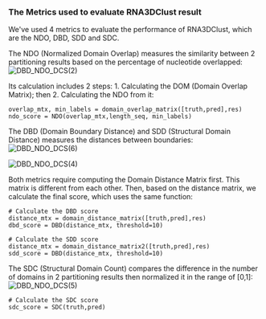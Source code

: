 ### The Metrics used to evaluate RNA3DClust result

We've used 4 metrics to evaluate the performance of RNA3DClust, which are the NDO, DBD, SDD and SDC. 

The NDO (Normalized Domain Overlap) measures the similarity between 2 partitioning results based on the percentage of nucleotide overlapped:
![DBD_NDO_DCS(2)](https://github.com/user-attachments/assets/feb5ff20-a8a3-421c-9139-ce77fdb01d56)

Its calculation includes 2 steps: 1. Calculating the DOM (Domain Overlap Matrix); then 2. Calculating the NDO from it:
```
overlap_mtx, min_labels = domain_overlap_matrix([truth,pred],res) 
ndo_score = NDO(overlap_mtx,length_seq, min_labels)
```  
The DBD (Domain Boundary Distance) and SDD (Structural Domain Distance) measures the distances between boundaries:
![DBD_NDO_DCS(6)](https://github.com/user-attachments/assets/6f9d9883-4974-4dcb-89a3-c1ab195c7b38)

![DBD_NDO_DCS(4)](https://github.com/user-attachments/assets/c2939e51-9ff0-4f31-b405-eea48ed23f02)

Both metrics require computing the Domain Distance Matrix first. This matrix is different from each other. Then, based on the  distance matrix, we calculate the final score, which uses the same function:

```
# Calculate the DBD score
distance_mtx = domain_distance_matrix([truth,pred],res)
dbd_score = DBD(distance_mtx, threshold=10)

# Calculate the SDD score
distance_mtx = domain_distance_matrix2([truth,pred],res)
sdd_score = DBD(distance_mtx, threshold=10)
```
The SDC (Structural Domain Count) compares the difference in the number of domains in 2 partitioning results then normalized it in the range of [0,1]:
![DBD_NDO_DCS(5)](https://github.com/user-attachments/assets/13dda7f6-7c8a-4cfe-aed0-c6b109cbcfa1)

```
# Calculate the SDC score
sdc_score = SDC(truth,pred)
```



